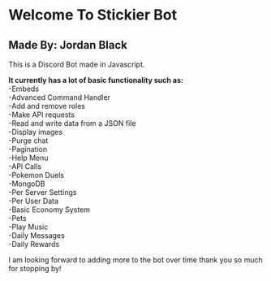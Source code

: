 # Welcome To Stickier Bot
## Made By: Jordan Black

This is a Discord Bot made in Javascript. 

**It currently has a lot of basic functionality such as:**\
-Embeds\
-Advanced Command Handler\
-Add and remove roles\
-Make API requests\
-Read and write data from a JSON file\
-Display images\
-Purge chat\
-Pagination\
-Help Menu\
-API Calls\
-Pokemon Duels\
-MongoDB\
-Per Server Settings\
-Per User Data\
-Basic Economy System\
-Pets\
-Play Music\
-Daily Messages\
-Daily Rewards

I am looking forward to adding more to the bot over time thank you so much for stopping by!
